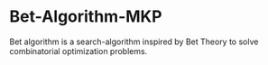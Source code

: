 # Bet-Algorithm-MKP
Bet algorithm is a search-algorithm inspired by Bet Theory to solve combinatorial optimization problems.

